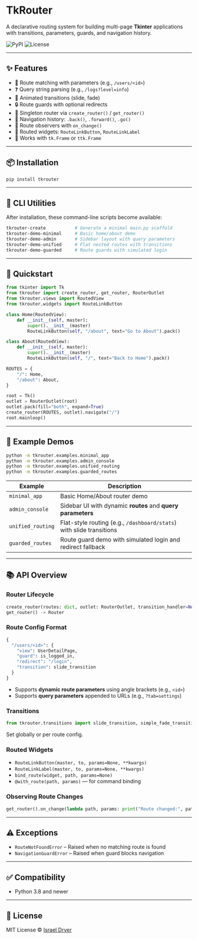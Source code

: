# TkRouter

A declarative routing system for building multi-page **Tkinter** applications with transitions, parameters, guards, and navigation history.

![PyPI](https://img.shields.io/pypi/v/tkrouter) ![License](https://img.shields.io/github/license/israel-dryer/tkrouter)

---

## ✨ Features

* 🔀 Route matching with parameters (e.g., `/users/<id>`)
* ❓ Query string parsing (e.g., `/logs?level=info`)
* 🔄 Animated transitions (slide, fade)
* 🔒 Route guards with optional redirects
* 🧱 Singleton router via `create_router()` / `get_router()`
* 🧭 Navigation history: `.back()`, `.forward()`, `.go()`
* 📢 Route observers with `on_change()`
* 🧩 Routed widgets: `RouteLinkButton`, `RouteLinkLabel`
* 🎨 Works with `tk.Frame` or `ttk.Frame`

---

## 📦 Installation

```bash
pip install tkrouter
```

---

## 🚀 CLI Utilities

After installation, these command-line scripts become available:

```bash
tkrouter-create           # Generate a minimal main.py scaffold
tkrouter-demo-minimal     # Basic home/about demo
tkrouter-demo-admin       # Sidebar layout with query parameters
tkrouter-demo-unified     # Flat nested routes with transitions
tkrouter-demo-guarded     # Route guards with simulated login
```

---

## 🧭 Quickstart

```python
from tkinter import Tk
from tkrouter import create_router, get_router, RouterOutlet
from tkrouter.views import RoutedView
from tkrouter.widgets import RouteLinkButton

class Home(RoutedView):
    def __init__(self, master):
        super().__init__(master)
        RouteLinkButton(self, "/about", text="Go to About").pack()

class About(RoutedView):
    def __init__(self, master):
        super().__init__(master)
        RouteLinkButton(self, "/", text="Back to Home").pack()

ROUTES = {
    "/": Home,
    "/about": About,
}

root = Tk()
outlet = RouterOutlet(root)
outlet.pack(fill="both", expand=True)
create_router(ROUTES, outlet).navigate("/")
root.mainloop()
```

---

## 🧪 Example Demos

```bash
python -m tkrouter.examples.minimal_app
python -m tkrouter.examples.admin_console
python -m tkrouter.examples.unified_routing
python -m tkrouter.examples.guarded_routes
```

| Example           | Description                                                          |
| ----------------- | -------------------------------------------------------------------- |
| `minimal_app`     | Basic Home/About router demo                                         |
| `admin_console`   | Sidebar UI with dynamic **routes** and **query parameters**          |
| `unified_routing` | Flat-style routing (e.g., `/dashboard/stats`) with slide transitions |
| `guarded_routes`  | Route guard demo with simulated login and redirect fallback          |

---

## 📚 API Overview

### Router Lifecycle

```python
create_router(routes: dict, outlet: RouterOutlet, transition_handler=None)
get_router() -> Router
```

### Route Config Format

```python
{
  "/users/<id>": {
    "view": UserDetailPage,
    "guard": is_logged_in,
    "redirect": "/login",
    "transition": slide_transition
  }
}
```

* Supports **dynamic route parameters** using angle brackets (e.g., `<id>`)
* Supports **query parameters** appended to URLs (e.g., `?tab=settings`)

### Transitions

```python
from tkrouter.transitions import slide_transition, simple_fade_transition
```

Set globally or per route config.

### Routed Widgets

* `RouteLinkButton(master, to, params=None, **kwargs)`
* `RouteLinkLabel(master, to, params=None, **kwargs)`
* `bind_route(widget, path, params=None)`
* `@with_route(path, params)` — for command binding

### Observing Route Changes

```python
get_router().on_change(lambda path, params: print("Route changed:", path, params))
```

---

## ⚠️ Exceptions

* `RouteNotFoundError` – Raised when no matching route is found
* `NavigationGuardError` – Raised when guard blocks navigation

---

## ✅ Compatibility

* Python 3.8 and newer

---

## 📄 License

MIT License © [Israel Dryer](https://github.com/israel-dryer/tkrouter)
